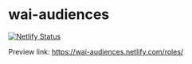 # wai-audiences

[![Netlify Status](https://api.netlify.com/api/v1/badges/7375a028-65ec-464c-987f-24a64402909f/deploy-status)](https://app.netlify.com/sites/wai-audiences/deploys)

Preview link: https://wai-audiences.netlify.com/roles/
